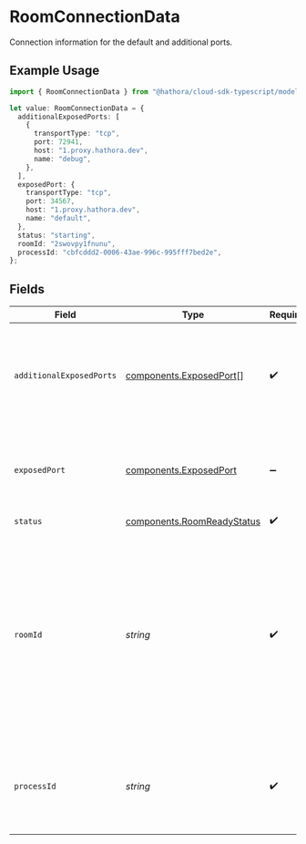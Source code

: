 # RoomConnectionData

Connection information for the default and additional ports.

## Example Usage

```typescript
import { RoomConnectionData } from "@hathora/cloud-sdk-typescript/models/components";

let value: RoomConnectionData = {
  additionalExposedPorts: [
    {
      transportType: "tcp",
      port: 72941,
      host: "1.proxy.hathora.dev",
      name: "debug",
    },
  ],
  exposedPort: {
    transportType: "tcp",
    port: 34567,
    host: "1.proxy.hathora.dev",
    name: "default",
  },
  status: "starting",
  roomId: "2swovpy1fnunu",
  processId: "cbfcddd2-0006-43ae-996c-995fff7bed2e",
};
```

## Fields

| Field                                                                                                                                                                             | Type                                                                                                                                                                              | Required                                                                                                                                                                          | Description                                                                                                                                                                       | Example                                                                                                                                                                           |
| --------------------------------------------------------------------------------------------------------------------------------------------------------------------------------- | --------------------------------------------------------------------------------------------------------------------------------------------------------------------------------- | --------------------------------------------------------------------------------------------------------------------------------------------------------------------------------- | --------------------------------------------------------------------------------------------------------------------------------------------------------------------------------- | --------------------------------------------------------------------------------------------------------------------------------------------------------------------------------- |
| `additionalExposedPorts`                                                                                                                                                          | [components.ExposedPort](../../models/components/exposedport.md)[]                                                                                                                | :heavy_check_mark:                                                                                                                                                                | N/A                                                                                                                                                                               | [<br/>{<br/>"host": "1.proxy.hathora.dev",<br/>"name": "debug",<br/>"port": 72941,<br/>"transportType": "tcp"<br/>}<br/>]                                                         |
| `exposedPort`                                                                                                                                                                     | [components.ExposedPort](../../models/components/exposedport.md)                                                                                                                  | :heavy_minus_sign:                                                                                                                                                                | Connection details for an active process.                                                                                                                                         | {<br/>"host": "1.proxy.hathora.dev",<br/>"name": "default",<br/>"port": 34567,<br/>"transportType": "tcp"<br/>}                                                                   |
| `status`                                                                                                                                                                          | [components.RoomReadyStatus](../../models/components/roomreadystatus.md)                                                                                                          | :heavy_check_mark:                                                                                                                                                                | N/A                                                                                                                                                                               |                                                                                                                                                                                   |
| `roomId`                                                                                                                                                                          | *string*                                                                                                                                                                          | :heavy_check_mark:                                                                                                                                                                | Unique identifier to a game session or match. Use the default system generated ID or overwrite it with your own.<br/>Note: error will be returned if `roomId` is not globally unique. | 2swovpy1fnunu                                                                                                                                                                     |
| `processId`                                                                                                                                                                       | *string*                                                                                                                                                                          | :heavy_check_mark:                                                                                                                                                                | System generated unique identifier to a runtime instance of your game server.                                                                                                     | cbfcddd2-0006-43ae-996c-995fff7bed2e                                                                                                                                              |